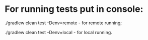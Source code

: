 # For running tests put in console:
./gradlew clean test -Denv=remote - for remote running;

./gradlew clean test -Denv=local - for local running.